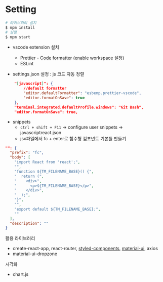 # Setting

```bash
# 라이브러리 설치
$ npm install
# 실행
$ npm start
```



- vscode extension 설치
  - Prettier - Code formatter (enable workspace 설정)
  - ESLint

- settings.json 설정 : js 코드 자동 정렬

```json
    "[javascript]": {
        //default formatter
        "editor.defaultFormatter": "esbenp.prettier-vscode",
        "editor.formatOnSave": true
    },
    "terminal.integrated.defaultProfile.windows": "Git Bash",
    "editor.formatOnSave": true,
```



- snippets
  - `ctrl + shift + F11` -> configure user snippets ->  javascriptreact.json
  - jsx파일에서 fc + enter로 함수형 컴포넌트 기본틀 만들기

```json
"": {
  "prefix": "fc",
  "body": [
    "import React from 'react';",
    "",
    "function ${TM_FILENAME_BASE}() {",
    "  return (",
    "    <div>",
    "      <p>${TM_FILENAME_BASE}</p>",
    "    </div>",
    "  );",
    "}",
    "",
    "export default ${TM_FILENAME_BASE};",
    ""
  ],
  "description": ""
}
```



활용 라이브러리

- create-react-app, react-router, [styled-components](https://styled-components.com/), [material-ui](https://mui.com/), axios
- material-ui-dropzone

시각화

- chart.js

